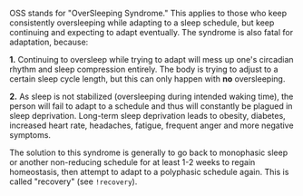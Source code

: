 OSS stands for "OverSleeping Syndrome." This applies to those who keep consistently oversleeping while adapting to a sleep schedule, but keep continuing and expecting to adapt eventually. The syndrome is also fatal for adaptation, because:

**1.** Continuing to oversleep while trying to adapt will mess up one's circadian rhythm and sleep compression entirely. The body is trying to adjust to a certain sleep cycle length, but this can only happen with **no** oversleeping.

**2.** As sleep is not stabilized (oversleeping during intended waking time), the person will fail to adapt to a schedule and thus will constantly be plagued in sleep deprivation. Long-term sleep deprivation leads to obesity, diabetes, increased heart rate, headaches, fatigue, frequent anger and more negative symptoms.

The solution to this syndrome is generally to go back to monophasic sleep or another non-reducing schedule for at least 1-2 weeks to regain homeostasis, then attempt to adapt to a polyphasic schedule again. This is called "recovery" (see `!recovery`).